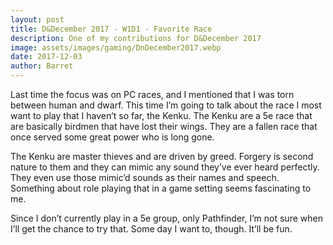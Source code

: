 ```yaml
---
layout: post
title: D&December 2017 - W1D1 - Favorite Race
description: One of my contributions for D&December 2017
image: assets/images/gaming/DnDecember2017.webp
date: 2017-12-03
author: Barret
---
```


Last time the focus was on PC races, and I mentioned that I was torn between human and dwarf. This time I’m going to talk about the race I most want to play that I haven’t so far, the Kenku. The Kenku are a 5e race that are basically birdmen that have lost their wings. They are a fallen race that once served some great power who is long gone.

The Kenku are master thieves and are driven by greed. Forgery is second nature to them and they can mimic any sound they’ve ever heard perfectly. They even use those mimic’d sounds as their names and speech. Something about role playing that in a game setting seems fascinating to me.

Since I don’t currently play in a 5e group, only Pathfinder, I’m not sure when I’ll get the chance to try that. Some day I want to, though. It’ll be fun.